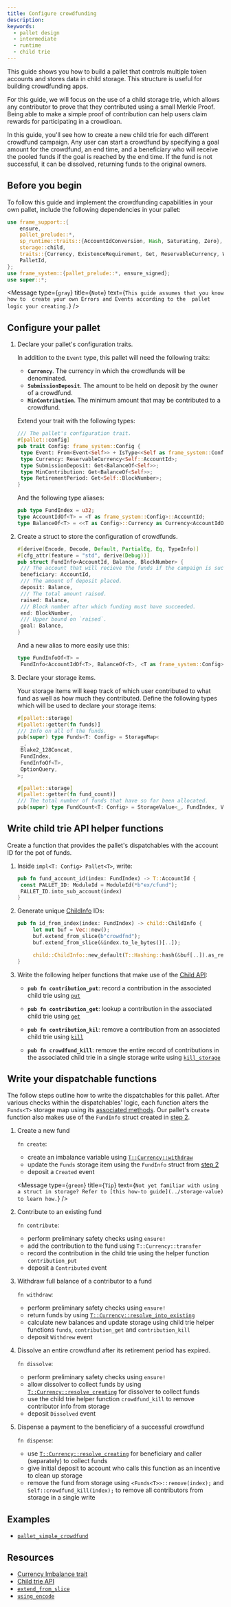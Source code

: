 ```yaml
---
title: Configure crowdfunding
description:
keywords:
  - pallet design
  - intermediate
  - runtime
  - child trie
---
```


This guide shows you how to build a pallet that controls multiple token accounts and stores data in child storage. This structure is useful for building crowdfunding apps.

For this guide, we will focus on the use of a child storage trie, which allows any contributor to prove that they contributed using a small Merkle Proof.
Being able to make a simple proof of contribution can help users claim rewards for participating in a crowdloan.

In this guide, you'll see how to create a new child trie for each different crowdfund campaign.
Any user can start a crowdfund by specifying a goal amount for the crowdfund, an end time, and a beneficiary who will receive the pooled funds if the goal is reached by the end time.
If the fund is not successful, it can be dissolved, returning funds to the original owners.

## Before you begin

To follow this guide and implement the crowdfunding capabilities in your own pallet, include the following dependencies in your pallet:

```rust
use frame_support::{
	ensure,
	pallet_prelude::*,
	sp_runtime::traits::{AccountIdConversion, Hash, Saturating, Zero},
	storage::child,
	traits::{Currency, ExistenceRequirement, Get, ReservableCurrency, WithdrawReasons},
	PalletId,
};
use frame_system::{pallet_prelude::*, ensure_signed};
use super::*;
```

<Message
  type={`gray`}
  title={`Note`}
  text={`This guide assumes that you know how to 
  create your own Errors and Events according to the 
  pallet logic your creating.`}
/>

## Configure your pallet

1. Declare your pallet's configuration traits.

   In addition to the `Event` type, this pallet will need the following traits:

   - **`Currency`**. The currency in which the crowdfunds will be denominated.
   - **`SubmissionDeposit`**. The amount to be held on deposit by the owner of a crowdfund.
   - **`MinContribution`**. The minimum amount that may be contributed to a crowdfund.

   Extend your trait with the following types:

   ```rust
   /// The pallet's configuration trait.
   #[pallet::config]
   pub trait Config: frame_system::Config {
   	type Event: From<Event<Self>> + IsType<<Self as frame_system::Config>::Event>;
   	type Currency: ReservableCurrency<Self::AccountId>;
   	type SubmissionDeposit: Get<BalanceOf<Self>>;
   	type MinContribution: Get<BalanceOf<Self>>;
   	type RetirementPeriod: Get<Self::BlockNumber>;
   }
   ```

   And the following type aliases:

   ```rust
   pub type FundIndex = u32;
   type AccountIdOf<T> = <T as frame_system::Config>::AccountId;
   type BalanceOf<T> = <<T as Config>::Currency as Currency<AccountIdOf<T>>>::Balance;
   ```

1. Create a struct to store the configuration of crowdfunds.

   ```rust
   #[derive(Encode, Decode, Default, PartialEq, Eq, TypeInfo)]
   #[cfg_attr(feature = "std", derive(Debug))]
   pub struct FundInfo<AccountId, Balance, BlockNumber> {
   	/// The account that will recieve the funds if the campaign is successful.
   	beneficiary: AccountId,
   	/// The amount of deposit placed.
   	deposit: Balance,
   	/// The total amount raised.
   	raised: Balance,
   	/// Block number after which funding must have succeeded.
   	end: BlockNumber,
   	/// Upper bound on `raised`.
   	goal: Balance,
   }
   ```

   And a new alias to more easily use this:

   ```rust
   type FundInfoOf<T> =
   	FundInfo<AccountIdOf<T>, BalanceOf<T>, <T as frame_system::Config>::BlockNumber>;
   ```

1. Declare your storage items.

   Your storage items will keep track of which user contributed to what fund as well as how much they contributed. Define the following types which will be used to declare your storage items:

   ```rust
   #[pallet::storage]
   #[pallet::getter(fn funds)]
   /// Info on all of the funds.
   pub(super) type Funds<T: Config> = StorageMap<
   	_,
   	Blake2_128Concat,
   	FundIndex,
   	FundInfoOf<T>,
   	OptionQuery,
   >;

   #[pallet::storage]
   #[pallet::getter(fn fund_count)]
   /// The total number of funds that have so far been allocated.
   pub(super) type FundCount<T: Config> = StorageValue<_, FundIndex, ValueQuery>;
   ```

## Write child trie API helper functions

Create a function that provides the pallet's dispatchables with the account ID for the pot of funds.

1. Inside `impl<T: Config> Pallet<T>`, write:

   ```rust
   pub fn fund_account_id(index: FundIndex) -> T::AccountId {
   	const PALLET_ID: ModuleId = ModuleId(*b"ex/cfund");
   	PALLET_ID.into_sub_account(index)
   }
   ```

1. Generate unique [ChildInfo][childinfo-rustdocs] IDs:

   ```rust
   pub fn id_from_index(index: FundIndex) -> child::ChildInfo {
   		let mut buf = Vec::new();
   		buf.extend_from_slice(b"crowdfnd");
   		buf.extend_from_slice(&index.to_le_bytes()[..]);

   		child::ChildInfo::new_default(T::Hashing::hash(&buf[..]).as_ref())
   }
   ```

1. Write the following helper functions that make use of the [Child API][child-api-rustdocs]:

   - **`pub fn contribution_put`**: record a contribution in the associated child trie using [`put`][child-api-put-rustdocs]

   - **`pub fn contribution_get`**: lookup a contribution in the associated child trie using [`get`][child-api-get-rustdocs]

   - **`pub fn contribution_kil`**: remove a contribution from an associated child trie using [`kill`][child-api-kill-rustdocs]

   - **`pub fn crowdfund_kill`**: remove the entire record of contributions in the associated child trie in a single storage write using [`kill_storage`][child-api-killstorage-rustdocs]

## Write your dispatchable functions

The follow steps outline how to write the dispatchables for this pallet. After various checks within the dispatchables' logic, each function alters the `Funds<T>` storage map using
its [associated methods][storage-map-rustdocs]. Our pallet's `create` function also makes use of the `FundInfo` struct created in [step 2](#2-create-a-custom-metadata-struct).

1. Create a new fund

   `fn create`:

   - create an imbalance variable using [`T::Currency::withdraw`][imb-var-rustdocs]
   - update the `Funds` storage item using the `FundInfo` struct from [step 2](#2-create-a-custom-metadata-struct)
   - deposit a `Created` event

   <Message
     type={`green`}
     title={`Tip`}
     text={`Not yet familiar with using a struct in storage? Refer to [this how-to guide](../storage-value) to learn how.`}
   />

1. Contribute to an existing fund

   `fn contribute`:

   - perform preliminary safety checks using `ensure!`
   - add the contribution to the fund using `T::Currency::transfer`
   - record the contribution in the child trie using the helper function `contribution_put`
   - deposit a `Contributed` event

1. Withdraw full balance of a contributor to a fund

   `fn withdraw`:

   - perform preliminary safety checks using `ensure!`
   - return funds by using [`T::Currency::resolve_into_existing`][resolve-into-existing-rustdocs]
   - calculate new balances and update storage using child trie helper functions `funds`, `contribution_get` and `contribution_kill`
   - deposit `Withdrew` event

1. Dissolve an entire crowdfund after its retirement period has expired.

   `fn dissolve`:

   - perform preliminary safety checks using `ensure!`
   - allow dissolver to collect funds by using [`T::Currency::resolve_creating`][resolve-creating-rustdocs] for dissolver to collect funds
   - use the child trie helper function `crowdfund_kill` to remove contributor info from storage
   - deposit `Dissolved` event

1. Dispense a payment to the beneficiary of a successful crowdfund

   `fn dispense`:

   - use [`T::Currency::resolve_creating`][resolve-creating-rustdocs] for beneficiary and caller (separately) to collect funds
   - give initial deposit to account who calls this function as an incentive to clean up storage
   - remove the fund from storage using `<Funds<T>>::remove(index);` and `Self::crowdfund_kill(index);` to remove all contributors from storage in a single write

## Examples

- [`pallet_simple_crowdfund`](https://github.com/substrate-developer-hub/substrate-how-to-guides/blob/main/example-code/template-node/pallets/simple-crowdfund/src/lib.rs#L1)

## Resources

- [Currency Imbalance trait](/rustdocs/latest/frame_support/traits/trait.Imbalance.html)
- [Child trie API][child-api-rustdocs]
- [`extend_from_slice`](/rustdocs/latest/frame_support/dispatch/struct.Vec.html#method.extend_from_slice)
- [`using_encode`](/rustdocs/latest/frame_support/pallet_prelude/trait.Encode.html#method.using_encoded)

[storage-value-struct-htg]: /storage-value-struct
[storage-map-rustdocs]: /rustdocs/latest/frame_support/pallet_prelude/struct.StorageMap.html
[imb-var-rustdocs]: /rustdocs/latest/frame_support/traits/trait.Currency.html#tymethod.withdraw
[resolve-into-existing-rustdocs]: /rustdocs/latest/frame_support/traits/trait.Currency.html#method.resolve_into_existing
[resolve-creating-rustdocs]: /rustdocs/latest/frame_support/traits/tokens/currency/trait.Currency.html#method.resolve_creating
[childinfo-rustdocs]: /rustdocs/latest/frame_support/storage/child/enum.ChildInfo.html
[child-api-rustdocs]: /rustdocs/latest/frame_support/storage/child/index.html#functions
[child-api-put-rustdocs]: /rustdocs/latest/frame_support/storage/child/fn.put.html
[child-api-get-rustdocs]: /rustdocs/latest/frame_support/storage/child/fn.get_or_default.html
[child-api-kill-rustdocs]: /rustdocs/latest/frame_support/storage/child/fn.kill.html
[child-api-killstorage-rustdocs]: /rustdocs/latest/frame_support/storage/child/fn.kill_storage.html
